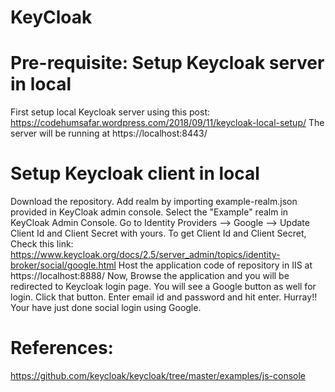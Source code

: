 # KeyCloak

Pre-requisite: Setup Keycloak server in local
=============================================
First setup local Keycloak server using this post: https://codehumsafar.wordpress.com/2018/09/11/keycloak-local-setup/
The server will be running at https://localhost:8443/

Setup Keycloak client in local
==============================
Download the repository.
Add realm by importing example-realm.json provided in KeyCloak admin console.
Select the "Example" realm in KeyCloak Admin Console.
Go to Identity Providers --> Google --> Update Client Id and Client Secret with yours.
To get Client Id and Client Secret, Check this link: https://www.keycloak.org/docs/2.5/server_admin/topics/identity-broker/social/google.html
Host the application code of repository in IIS at https://localhost:8888/
Now, Browse the application and you will be redirected to Keycloak login page.
You will see a Google button as well for login.
Click that button.
Enter email id and password and hit enter.
Hurray!! Your have just done social login using Google.

References:
===========
https://github.com/keycloak/keycloak/tree/master/examples/js-console
